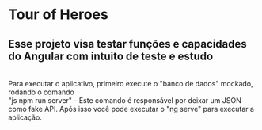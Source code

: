 <h1>Tour of Heroes </h2>
<h2> Esse projeto visa testar funções e capacidades do Angular com intuito de teste e estudo </h2><br>
Para executar o aplicativo, primeiro execute o "banco de dados" mockado, rodando o comando <br>
"js npm run server" 
- Este comando é responsável por deixar um JSON como fake API.
Após isso você pode executar o "ng serve" para executar a aplicação.